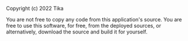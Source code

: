 Copyright (c) 2022 Tika

You are not free to copy any code from this application's source. You are free to use this software, for free, from the deployed sources, or alternatively, download the source and build it for yourself.
